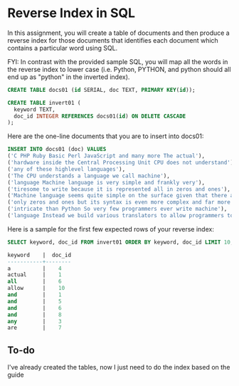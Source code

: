 # Reverse Index in SQL

In this assignment, you will create a table of documents and then produce a reverse index for those documents that identifies each document which contains a particular word using SQL.

FYI: In contrast with the provided sample SQL, you will map all the words in the reverse index to lower case (i.e. Python, PYTHON, and python should all end up as "python" in the inverted index).

```SQL
CREATE TABLE docs01 (id SERIAL, doc TEXT, PRIMARY KEY(id));

CREATE TABLE invert01 (
  keyword TEXT,
  doc_id INTEGER REFERENCES docs01(id) ON DELETE CASCADE
);
```

Here are the one-line documents that you are to insert into docs01:

```SQL
INSERT INTO docs01 (doc) VALUES
('C PHP Ruby Basic Perl JavaScript and many more The actual'),
('hardware inside the Central Processing Unit CPU does not understand'),
('any of these highlevel languages'),
('The CPU understands a language we call machine'),
('language Machine language is very simple and frankly very'),
('tiresome to write because it is represented all in zeros and ones'),
('Machine language seems quite simple on the surface given that there are'),
('only zeros and ones but its syntax is even more complex and far more'),
('intricate than Python So very few programmers ever write machine'),
('language Instead we build various translators to allow programmers to');
```

Here is a sample for the first few expected rows of your reverse index:

```SQL
SELECT keyword, doc_id FROM invert01 ORDER BY keyword, doc_id LIMIT 10;

keyword    |  doc_id
-----------+--------
a          |    4
actual     |    1
all        |    6
allow      |    10
and        |    1
and        |    5
and        |    6
and        |    8
any        |    3
are        |    7
```

## To-do

I've already created the tables, now I just need to do the index based on the guide
